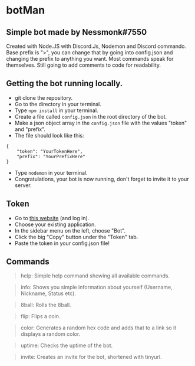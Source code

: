 # botMan

## Simple bot made by Nessmonk#7550
Created with Node.JS with Discord.Js, Nodemon and Discord commando.
Base prefix is ">", you can change that by going into config.json and changing the prefix to anything you want.
Most commands speak for themselves. Still going to add comments to code for readability.

## Getting the bot running locally.

 - git clone the repository.
 - Go to the directory in your terminal.
 - Type `npm install` in your terminal.
 - Create a file called `config.json` in the root directory of the bot.
 - Make a json object array in the `config.json` file with the values "token" and "prefix".
 - The file should look like this:

```
{
    "token": "YourTokenHere",
    "prefix": "YourPrefixHere"
}
```
 
 - Type `nodemon` in your terminal.
 - Congratulations, your bot is now running, don't forget to invite it to your server.

## Token

 - Go to [this website](https://discordapp.com/developers/applications/) (and log in).
 - Choose your existing application.
 - In the sidebar menu on the left, choose "Bot".
 - Click the big "Copy" button under the "Token" tab.
 - Paste the token in your config.json file!

## Commands

>help: Simple help command showing all available commands.

>info: Shows you simple information about yourself (Username, Nickname, Status etc).

>8ball: Rolls the 8ball.

>flip: Flips a coin.

>color: Generates a random hex code and adds that to a link so it displays a random color.

>uptime: Checks the uptime of the bot.

>invite: Creates an invite for the bot, shortened with tinyurl.
